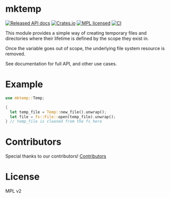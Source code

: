 # mktemp

[![Released API docs](https://docs.rs/mktemp/badge.svg)](https://docs.rs/mktemp)
[![Crates.io](https://img.shields.io/crates/d/mktemp?color=blue)](https://crates.io/crates/mktemp)
[![MPL licensed](https://img.shields.io/github/license/samgiles/rs-mktemp?color=blue)](./LICENSE)
[![CI](https://github.com/samgiles/rs-mktemp/workflows/Stable%20Linux/badge.svg)](https://github.com/samgiles/rs-mktemp/actions?query=workflow%3A%22Stable+Linux%22)

This module provides a simple way of creating temporary files and
directories where their lifetime is defined by the scope they exist in.

Once the variable goes out of scope, the underlying file system resource is removed.

See documentation for full API, and other use cases.

# Example

```RUST
use mktemp::Temp;

{
  let temp_file = Temp::new_file().unwrap();
  let file = fs::File::open(temp_file).unwrap();
} // temp_file is cleaned from the fs here
```

# Contributors

Special thanks to our contributors! [Contributors](https://github.com/samgiles/rs-mktemp/graphs/contributors)

# License

MPL v2

